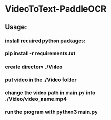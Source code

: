 # VideoToText-PaddleOCR

## Usage:
###	install required python packages:
###		pip install -r requirements.txt
###	create directory ./Video
###	put video in the ./Video folder
###	change the video path in main.py into ./Video/video_name.mp4
###	run the program with python3 main.py
